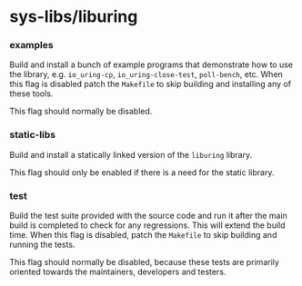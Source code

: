 # sys-libs/liburing

### examples
Build and install a bunch of example programs that demonstrate how to use the library, e.g. `io_uring-cp`, `io_uring-close-test`, `poll-bench`, etc. When this flag is disabled patch the `Makefile` to skip building and installing any of these tools.

This flag should normally be disabled.

### static-libs
Build and install a statically linked version of the `liburing` library.

This flag should only be enabled if there is a need for the static library.

### test
Build the test suite provided with the source code and run it after the main build is completed to check for any regressions. This will extend the build time. When this flag is disabled, patch the `Makefile` to skip building and running the tests.

This flag should normally be disabled, because these tests are primarily oriented towards the maintainers, developers and testers.
